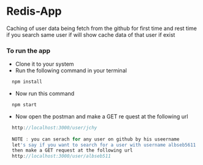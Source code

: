 # Redis-App
Caching of user data being fetch from the github for first time and rest time if you search same user if will show cache data of that user if exist
### To run the app
- Clone it to your system
- Run the following command in your terminal
```js
  npm install
```
- Now run this command
```js
  npm start
```
- Now open the postman and make a GET re  quest at the following url
```js
  http://localhost:3000/user/jchy
  
  NOTE : you can serach for any user on github by his useername
  let's say if you want to search for a user with username albseb5611
  then make a GET request at the following url
  http://localhost:3000/user/albseb511
  
```
